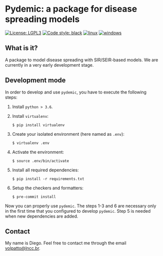 # Pydemic: a package for disease spreading models

[![License: LGPL3](https://img.shields.io/badge/license-LGPL%20(%3E%3D%203)-blue)](https://opensource.org/licenses/LGPL-3.0)
[![Code style: black](https://img.shields.io/badge/code%20style-black-000000.svg)](https://github.com/psf/black)
[![linux](https://github.com/covid-lncc/pydemic/workflows/linux/badge.svg?branch=master)](https://github.com/covid-lncc/pydemic/actions?query=workflow%3Alinux)
[![windows](https://github.com/covid-lncc/pydemic/workflows/windows/badge.svg?branch=master)](https://github.com/covid-lncc/pydemic/actions?query=workflow%3Awindows)

## What is it?

A package to model disease spreading with SIR/SEIR-based models. We are currently in a very early development stage.

## Development mode

In order to develop and use `pydemic`, you have to execute the following steps:

1. Install `python > 3.6`.

2. Install `virtualenv`:
    ```console
    $ pip install virtualenv
    ```

3. Create your isolated environment (here named as `.env`):
    ```console
    $ virtualenv .env
    ```

4. Activate the environment:
    ```console
    $ source .env/bin/activate
    ```

5. Install all required dependencies:
    ```console
    $ pip install -r requirements.txt
    ```

6. Setup the checkers and formatters:
    ```console
    $ pre-commit install
    ```

Now you can properly use `pydemic`. The steps 1-3 and 6 are necessary only in the first time
that you configured to develop `pydemic`. Step 5 is needed when new dependencies
are added.

## Contact

My name is Diego. Feel free to contact me through the email <volpatto@lncc.br>.

